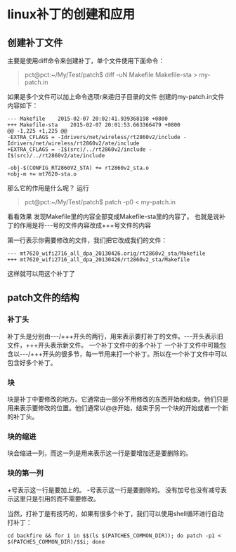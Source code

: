 # linux补丁的创建和应用

## 创建补丁文件

主要是使用diff命令来创建补丁，单个文件使用下面命令：

> pct@pct:~/My/Test/patch$ diff -uN Makefile Makefile-sta &gt; my-patch.in

如果是多个文件可以加上命令选项r来递归子目录的文件 创建的my-patch.in文件内容如下：

```text
--- Makefile    2015-02-07 20:02:41.939368198 +0800
+++ Makefile-sta    2015-02-07 20:01:53.663366479 +0800
@@ -1,225 +1,225 @@
-EXTRA_CFLAGS = -Idrivers/net/wireless/rt2860v2/include -Idrivers/net/wireless/rt2860v2/ate/include
+EXTRA_CFLAGS = -I$(src)/../rt2860v2/include -I$(src)/../rt2860v2/ate/include

-obj-$(CONFIG_RT2860V2_STA) += rt2860v2_sta.o
+obj-m += mt7620-sta.o
```

那么它的作用是什么呢？ 运行

> pct@pct:~/My/Test/patch$ patch -p0 &lt; my-patch.in

看看效果 发现Makefile里的内容全部变成Makefile-sta里的内容了。 也就是说补丁的作用是将---号的文件内容改成+++号文件的内容

第一行表示你需要修改的文件，我们把它改成我们的文件：

```text
--- mt7620_wifi2716_all_dpa_20130426.orig/rt2860v2_sta/Makefile
+++ mt7620_wifi2716_all_dpa_20130426/rt2860v2_sta/Makefile
```

这样就可以用这个补丁了

## patch文件的结构

### 补丁头

补丁头是分别由---/+++开头的两行，用来表示要打补丁的文件。---开头表示旧文件，+++开头表示新文件。 一个补丁文件中的多个补丁 一个补丁文件中可能包含以---/+++开头的很多节，每一节用来打一个补丁。所以在一个补丁文件中可以包含好多个补丁。

### 块

块是补丁中要修改的地方。它通常由一部分不用修改的东西开始和结束。他们只是用来表示要修改的位置。他们通常以@@开始，结束于另一个块的开始或者一个新的补丁头。

### 块的缩进

块会缩进一列，而这一列是用来表示这一行是要增加还是要删除的。

### 块的第一列

+号表示这一行是要加上的。 -号表示这一行是要删除的。 没有加号也没有减号表示这里只是引用的而不需要修改。

当然，打补丁是有技巧的，如果有很多个补丁，我们可以使用shell循环进行自动打补丁：

```text
cd backfire && for i in $$(ls $(PATCHES_COMMON_DIR)); do patch -p1 < $(PATCHES_COMMON_DIR)/$$i; done
```

